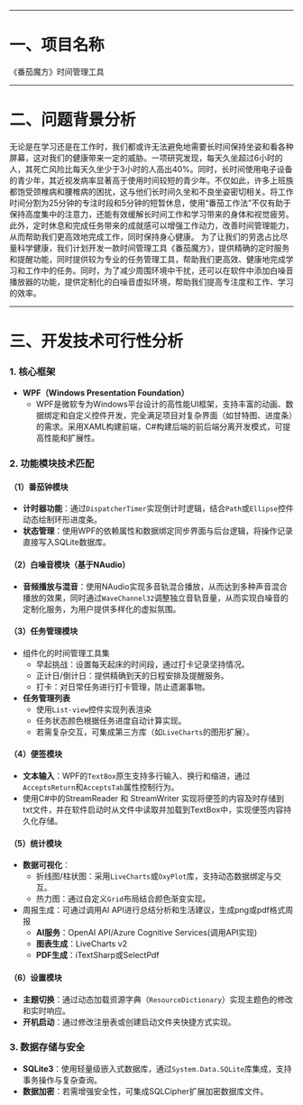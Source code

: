 ___
# 一、项目名称

《番茄魔方》时间管理工具

___
# 二、问题背景分析

无论是在学习还是在工作时，我们都或许无法避免地需要长时间保持坐姿和看各种屏幕，这对我们的健康带来一定的威胁。一项研究发现，每天久坐超过6小时的人，其死亡风险比每天久坐少于3小时的人高出40%。同时，长时间使用电子设备的青少年，其近视发病率显著高于使用时间较短的青少年。不仅如此，许多上班族都饱受颈椎病和腰椎病的困扰，这与他们长时间久坐和不良坐姿密切相关。将工作时间分割为25分钟的专注时段和5分钟的短暂休息，使用“番茄工作法”不仅有助于保持高度集中的注意力，还能有效缓解长时间工作和学习带来的身体和视觉疲劳。此外，定时休息和完成任务带来的成就感可以增强工作动力，改善时间管理能力，从而帮助我们更高效地完成工作，同时保持身心健康。
为了让我们的劳逸占比尽量科学健康，我们计划开发一款时间管理工具《番茄魔方》，提供精确的定时服务和提醒功能，同时提供较为专业的任务管理工具，帮助我们更高效、健康地完成学习和工作中的任务。同时，为了减少周围环境中干扰，还可以在软件中添加白噪音播放器的功能，提供定制化的白噪音虚拟环境，帮助我们提高专注度和工作、学习的效率。

___
# 三、开发技术可行性分析

### **1. 核心框架**

- **WPF（Windows Presentation Foundation）**
    - WPF是微软专为Windows平台设计的高性能UI框架，支持丰富的动画、数据绑定和自定义控件开发，完全满足项目对复杂界面（如甘特图、进度条）的需求。采用XAML构建前端，C#构建后端的前后端分离开发模式，可提高性能和扩展性。
### **2. 功能模块技术匹配**
#### **（1）番茄钟模块**
- **计时器功能**：通过`DispatcherTimer`实现倒计时逻辑，结合`Path`或`Ellipse`控件动态绘制环形进度条。
- **状态管理**：使用WPF的依赖属性和数据绑定同步界面与后台逻辑，将操作记录直接写入SQLite数据库。

#### **（2）白噪音模块（基于NAudio）**
- **音频播放与混音**：使用NAudio实现多音轨混合播放，从而达到多种声音混合播放的效果，同时通过`WaveChannel32`调整独立音轨音量，从而实现白噪音的定制化服务，为用户提供多样化的虚拟氛围。

#### **（3）任务管理模块**
- 组件化的时间管理工具集
	- 早起挑战：设置每天起床的时间段，通过打卡记录坚持情况。
	- 正计日/倒计日：提供精确到天的日程安排及提醒服务。
	- 打卡：对日常任务进行打卡管理，防止遗漏事物。
- **任务管理列表**
    - 使用`List-view`控件实现列表渲染
    - 任务状态颜色根据任务进度自动计算实现。
    - 若需复杂交互，可集成第三方库（如`LiveCharts`的图形扩展）。

#### **（4）便签模块**
- **文本输入**：WPF的`TextBox`原生支持多行输入、换行和缩进，通过`AcceptsReturn`和`AcceptsTab`属性控制行为。
- 使用C#中的StreamReader 和 StreamWriter 实现将便签的内容及时存储到txt文件，并在软件启动时从文件中读取并加载到TextBox中，实现便签内容持久化存储。

#### **（5）统计模块**
- **数据可视化**：
    - 折线图/柱状图：采用`LiveCharts`或`OxyPlot`库，支持动态数据绑定与交互。
    - 热力图：通过自定义`Grid`布局结合颜色渐变实现。
- 周报生成：可通过调用AI API进行总结分析和生活建议，生成png或pdf格式周报
	- **AI服务**：OpenAI API/Azure Cognitive Services(调用API实现)
	- **图表生成**：LiveCharts v2
	- **PDF生成**：iTextSharp或SelectPdf

#### **（6）设置模块**
- **主题切换**：通过动态加载资源字典（`ResourceDictionary`）实现主题色的修改和实时响应。
- **开机启动**：通过修改注册表或创建启动文件夹快捷方式实现。

### **3. 数据存储与安全**

- **SQLite3**：使用轻量级嵌入式数据库，通过`System.Data.SQLite`库集成，支持事务操作与复杂查询。
- **数据加密**：若需增强安全性，可集成SQLCipher扩展加密数据库文件。

